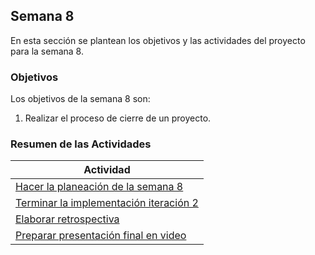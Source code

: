 ## Semana 8

En esta sección se plantean los objetivos y las actividades del proyecto para la semana 8.

### Objetivos

Los objetivos de la semana 8 son:

1. Realizar el proceso de cierre de un proyecto.

### Resumen de las Actividades

| Actividad                                                                       |
| ------------------------------------------------------------------------------- |
| [Hacer la planeación de la semana 8](s8_syp.md) |
| [Terminar la implementación iteración 2 ](s8_terminar.md)                       |
| [Elaborar retrospectiva ](s8_retrospectiva.md)                                  |
| [Preparar presentación final en video ](s8_presentacion.md)                     |
